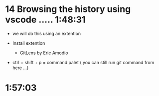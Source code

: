 # 14 Browsing the history using vscode ..... 1:48:31
- we will do this using an extention

- Install extention 
    - GitLens by Eric Amodio



- ctrl + shift + p   = command palet ( you can still run git command from here ...)
# 1:57:03